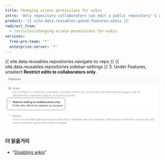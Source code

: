 ```yaml
---
title: Changing access permissions for wikis
intro: 'Only repository collaborators can edit a public repository''s wiki by default, but you can allow anyone with a {{ site.data.variables.product.product_name }} account to edit your wiki.'
product: '{{ site.data.reusables.gated-features.wikis }}'
redirect_from:
  - /articles/changing-access-permissions-for-wikis
versions:
  free-pro-team: '*'
  enterprise-server: '*'
---
```


{{ site.data.reusables.repositories.navigate-to-repo }}
{{ site.data.reusables.repositories.sidebar-settings }}
3. Under Features, unselect **Restrict edits to collaborators only**. ![Wiki restrict editing](/assets/images/help/wiki/wiki_restrict_editing.png)

### 더 읽을거리

- "[Disabling wikis](/articles/disabling-wikis)"
